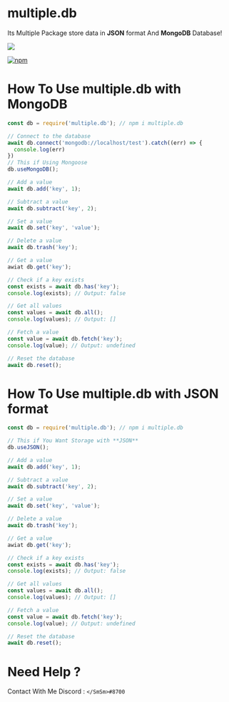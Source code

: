 # multiple.db

Its Multiple Package store data in **JSON** format And **MongoDB** Database!

<p>
    <a href="https://www.npmjs.com/package/multiple.db" target="_blank"><img src="https://nodei.co/npm/multiple.db.png?downloads=true&downloadRank=true&stars=true"></a>
  </p>
<a href="https://www.npmjs.com/package/multiple.db" target="_blank"><img alt="npm" src="https://img.shields.io/npm/dt/multiple.db?logo=npm&style=flat-square"></a>


# How To Use multiple.db with **MongoDB**
```js
const db = require('multiple.db'); // npm i multiple.db

// Connect to the database
await db.connect('mongodb://localhost/test').catch((err) => {
  console.log(err)
})
// This if Using Mongoose
db.useMongoDB();

// Add a value
await db.add('key', 1);

// Subtract a value
await db.subtract('key', 2);

// Set a value
await db.set('key', 'value');

// Delete a value
await db.trash('key');

// Get a value
awiat db.get('key');

// Check if a key exists
const exists = await db.has('key');
console.log(exists); // Output: false

// Get all values
const values = await db.all();
console.log(values); // Output: []

// Fetch a value
const value = await db.fetch('key');
console.log(value); // Output: undefined

// Reset the database
await db.reset();
```

# How To Use multiple.db with **JSON** format
```js
const db = require('multiple.db'); // npm i multiple.db

// This if You Want Storage with **JSON**
db.useJSON();

// Add a value
await db.add('key', 1);

// Subtract a value
await db.subtract('key', 2);

// Set a value
await db.set('key', 'value');

// Delete a value
await db.trash('key');

// Get a value
awiat db.get('key');

// Check if a key exists
const exists = await db.has('key');
console.log(exists); // Output: false

// Get all values
const values = await db.all();
console.log(values); // Output: []

// Fetch a value
const value = await db.fetch('key');
console.log(value); // Output: undefined

// Reset the database
await db.reset();
```

# Need Help ?

Contact With Me Discord : ```</SmSm>#8700```

